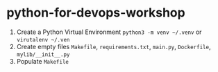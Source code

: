 <h1> python-for-devops-workshop </h1>

1. Create a Python Virtual Environment `python3 -m venv ~/.venv` or `virutalenv ~/.ven`
2. Create empty files `Makefile`, `requirements.txt`, `main.py`, `Dockerfile`, `mylib/__init__.py`
3. Populate `Makefile`
